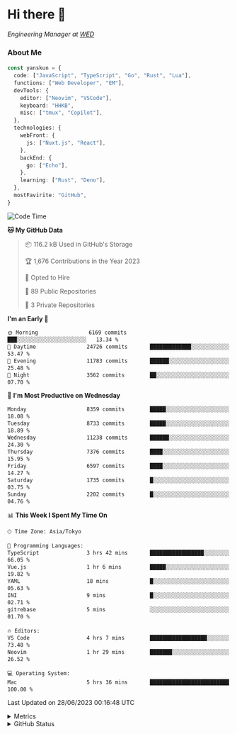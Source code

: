 # Hi there&nbsp;:wave:

<!-- ![Alt text](https://spotify-recently-played-readme.vercel.app/api?user=31kynbuubkiu3r4qh4hjuaglhfay) -->

_Engineering Manager at [WED](https://github.com/wedinc)_

### About Me

```ts
const yanskun = {
  code: ["JavaScript", "TypeScript", "Go", "Rust", "Lua"],
  functions: ["Web Developer", "EM"],
  devTools: {
    editor: ["Neovim", "VSCode"],
    keyboard: "HHKB",
    misc: ["tmux", "Copilot"],
  },
  technologies: {
    webFront: {
      js: ["Nuxt.js", "React"],
    },
    backEnd: {
      go: ["Echo"],
    },
    learning: ["Rust", "Deno"],
  },
  mostFavirite: "GitHub",
}
```

<!--START_SECTION:waka-->
![Code Time](http://img.shields.io/badge/Code%20Time-347%20hrs%2010%20mins-blue)

**🐱 My GitHub Data** 

> 📦 116.2 kB Used in GitHub's Storage 
 > 
> 🏆 1,676 Contributions in the Year 2023
 > 
> 💼 Opted to Hire
 > 
> 📜 89 Public Repositories 
 > 
> 🔑 3 Private Repositories 
 > 
**I'm an Early 🐤** 

```text
🌞 Morning                6169 commits        ███░░░░░░░░░░░░░░░░░░░░░░   13.34 % 
🌆 Daytime                24726 commits       █████████████░░░░░░░░░░░░   53.47 % 
🌃 Evening                11783 commits       ██████░░░░░░░░░░░░░░░░░░░   25.48 % 
🌙 Night                  3562 commits        ██░░░░░░░░░░░░░░░░░░░░░░░   07.70 % 
```
📅 **I'm Most Productive on Wednesday** 

```text
Monday                   8359 commits        █████░░░░░░░░░░░░░░░░░░░░   18.08 % 
Tuesday                  8733 commits        █████░░░░░░░░░░░░░░░░░░░░   18.89 % 
Wednesday                11238 commits       ██████░░░░░░░░░░░░░░░░░░░   24.30 % 
Thursday                 7376 commits        ████░░░░░░░░░░░░░░░░░░░░░   15.95 % 
Friday                   6597 commits        ████░░░░░░░░░░░░░░░░░░░░░   14.27 % 
Saturday                 1735 commits        █░░░░░░░░░░░░░░░░░░░░░░░░   03.75 % 
Sunday                   2202 commits        █░░░░░░░░░░░░░░░░░░░░░░░░   04.76 % 
```


📊 **This Week I Spent My Time On** 

```text
🕑︎ Time Zone: Asia/Tokyo

💬 Programming Languages: 
TypeScript               3 hrs 42 mins       █████████████████░░░░░░░░   66.05 % 
Vue.js                   1 hr 6 mins         █████░░░░░░░░░░░░░░░░░░░░   19.82 % 
YAML                     18 mins             █░░░░░░░░░░░░░░░░░░░░░░░░   05.63 % 
INI                      9 mins              █░░░░░░░░░░░░░░░░░░░░░░░░   02.71 % 
gitrebase                5 mins              ░░░░░░░░░░░░░░░░░░░░░░░░░   01.70 % 

🔥 Editors: 
VS Code                  4 hrs 7 mins        ██████████████████░░░░░░░   73.48 % 
Neovim                   1 hr 29 mins        ███████░░░░░░░░░░░░░░░░░░   26.52 % 

💻 Operating System: 
Mac                      5 hrs 36 mins       █████████████████████████   100.00 % 
```


 Last Updated on 28/06/2023 00:16:48 UTC
<!--END_SECTION:waka-->

<details>
  <summary>Metrics</summary>
  <img src="https://github.com/yanskun/yanskun/blob/main/github-metrics.svg" alt="Metrics">
</details>

<details>
  <summary>GitHub Status</summary>
  <picture>
    <source media="(prefers-color-scheme: dark)" srcset="https://raw.githubusercontent.com/yanskun/yanskun/master/profile-summary-card-output/nord_dark/0-profile-details.svg">
   <img src="https://raw.githubusercontent.com/yanskun/yanskun/master/profile-summary-card-output/default/0-profile-details.svg">
  </picture>
  <br>
  <picture>
    <source media="(prefers-color-scheme: dark)" srcset="https://raw.githubusercontent.com/yanskun/yanskun/master/profile-summary-card-output/nord_dark/1-repos-per-language.svg">
   <img src="https://raw.githubusercontent.com/yanskun/yanskun/master/profile-summary-card-output/default/1-repos-per-language.svg">
  </picture>
  <picture>
    <source media="(prefers-color-scheme: dark)" srcset="https://raw.githubusercontent.com/yanskun/yanskun/master/profile-summary-card-output/nord_dark/2-most-commit-language.svg">
   <img src="https://raw.githubusercontent.com/yanskun/yanskun/master/profile-summary-card-output/default/2-most-commit-language.svg">
  </picture>
  <br>
  <picture>
    <source media="(prefers-color-scheme: dark)" srcset="https://raw.githubusercontent.com/yanskun/yanskun/master/profile-summary-card-output/nord_dark/3-stats.svg">
   <img src="https://raw.githubusercontent.com/yanskun/yanskun/master/profile-summary-card-output/default/3-stats.svg">
  </picture>
  <picture>
    <source media="(prefers-color-scheme: dark)" srcset="https://raw.githubusercontent.com/yanskun/yanskun/master/profile-summary-card-output/nord_dark/4-productive-time.svg">
   <img src="https://raw.githubusercontent.com/yanskun/yanskun/master/profile-summary-card-output/default/4-productive-time.svg">
  </picture>
</details>
